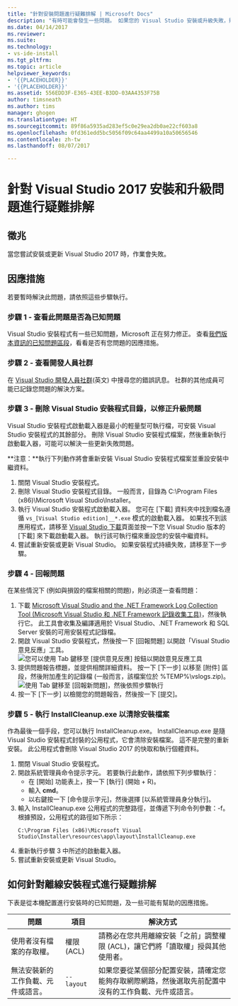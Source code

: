 ```yaml
---
title: "針對安裝問題進行疑難排解 | Microsoft Docs"
description: "有時可能會發生一些問題。 如果您的 Visual Studio 安裝或升級失敗，則這個頁面會有所幫助。"
ms.date: 04/14/2017
ms.reviewer: 
ms.suite: 
ms.technology:
- vs-ide-install
ms.tgt_pltfrm: 
ms.topic: article
helpviewer_keywords:
- '{{PLACEHOLDER}}'
- '{{PLACEHOLDER}}'
ms.assetid: 556EDD3F-E365-43EE-B3DD-03AA4353F75B
author: timsneath
ms.author: tims
manager: ghogen
ms.translationtype: HT
ms.sourcegitcommit: 89f86a5935ad283ef5c0e29ea2db0ae22cf603a8
ms.openlocfilehash: 0fd361edd5bc5056f09c64aa4499a10a50656546
ms.contentlocale: zh-tw
ms.lasthandoff: 08/07/2017

---
```

# <a name="troubleshooting-visual-studio-2017-installation-and-upgrade-issues"></a>針對 Visual Studio 2017 安裝和升級問題進行疑難排解

## <a name="symptoms"></a>徵兆
當您嘗試安裝或更新 Visual Studio 2017 時，作業會失敗。

## <a name="workaround"></a>因應措施
若要暫時解決此問題，請依照這些步驟執行。

### <a name="step-1---check-whether-this-problem-is-a-known-issue"></a>步驟 1 - 查看此問題是否為已知問題
Visual Studio 安裝程式有一些已知問題，Microsoft 正在努力修正。 查看[我們版本資訊的已知問題區段](https://www.visualstudio.com/news/releasenotes/vs2017-knownissues)，看看是否有您問題的因應措施。

### <a name="step-2---check-with-the-developer-community"></a>步驟 2 - 查看開發人員社群
在 [Visual Studio 開發人員社群](https://developercommunity.visualstudio.com/spaces/8/index.html)\(英文\) 中搜尋您的錯誤訊息。 社群的其他成員可能已記錄您問題的解決方案。

### <a name="step-3---delete-the-visual-studio-installer-directory-to-fix-upgrade-problems"></a>步驟 3 - 刪除 Visual Studio 安裝程式目錄，以修正升級問題
Visual Studio 安裝程式啟動載入器是最小的輕量型可執行檔，可安裝 Visual Studio 安裝程式的其餘部分。 刪除 Visual Studio 安裝程式檔案，然後重新執行啟動載入器，可能可以解決一些更新失敗問題。

**注意：**執行下列動作將會重新安裝 Visual Studio 安裝程式檔案並重設安裝中繼資料。

1. 關閉 Visual Studio 安裝程式。
2. 刪除 Visual Studio 安裝程式目錄。 一般而言，目錄為 C:\Program Files (x86)\Microsoft Visual Studio\Installer。
3. 執行 Visual Studio 安裝程式啟動載入器。 您可在 [下載] 資料夾中找到檔名遵循 ```vs_[Visual Studio edition]__*.exe``` 模式的啟動載入器。 如果找不到該應用程式，請移至 [Visual Studio 下載](https://www.visualstudio.com/downloads/)頁面並按一下您 Visual Studio 版本的 [下載] 來下載啟動載入器。 執行該可執行檔來重設您的安裝中繼資料。
4. 嘗試重新安裝或更新 Visual Studio。 如果安裝程式持續失敗，請移至下一步驟。

### <a name="step-4---report-a-problem"></a>步驟 4 - 回報問題
在某些情況下 (例如與損毀的檔案相關的問題)，則必須逐一查看問題：

1. 下載 [ Microsoft Visual Studio and the .NET Framework Log Collection Tool (Microsoft Visual Studio 和 .NET Framework 記錄收集工具)](https://aka.ms/vscollect)，然後執行它。 此工具會收集及編譯適用於 Visual Studio、.NET Framework 和 SQL Server 安裝的可用安裝程式記錄檔。
2. 開啟 Visual Studio 安裝程式，然後按一下 [回報問題] 以開啟「Visual Studio 意見反應」工具。
![您可以使用 Tab 鍵移至 [提供意見反應] 按鈕以開啟意見反應工具](media/report-a-problem.png)
3. 提供問題報告標題，並提供相關詳細資料。 按一下 [下一步] 以移至 [附件] 區段，然後附加產生的記錄檔 (一般而言，該檔案位於 %TEMP%\vslogs.zip)。
![使用 Tab 鍵移至 [回報新問題]，然後依照步驟執行](media/problem-report-details.png)
4. 按一下 [下一步] 以檢閱您的問題報告，然後按一下 [提交]。

### <a name="step-5---run-installcleanupexe-to-clean-up-installation-files"></a>步驟 5 - 執行 InstallCleanup.exe 以清除安裝檔案
作為最後一個手段，您可以執行 InstallCleanup.exe。 InstallCleanup.exe 是隨 Visual Studio 安裝程式封裝的公用程式，它會清除安裝檔案。 這不是完整的重新安裝。 此公用程式會刪除 Visual Studio 2017 的快取和執行個體資料。

1. 關閉 Visual Studio 安裝程式。
2. 開啟系統管理員命令提示字元。 若要執行此動作，請依照下列步驟執行：
   * 在 [開始] 功能表上，按一下 [執行] (開始 + R)。
   * 輸入 **cmd**。
   * 以右鍵按一下 [命令提示字元]，然後選擇 [以系統管理員身分執行]。
3. 輸入 InstallCleanup.exe 公用程式的完整路徑，並傳遞下列命令列參數：-f。 根據預設，公用程式的路徑如下所示：
   ```
   C:\Program Files (x86)\Microsoft Visual Studio\Installer\resources\app\layout\InstallCleanup.exe
   ```
4. 重新執行步驟 3 中所述的啟動載入器。
5. 嘗試重新安裝或更新 Visual Studio。

## <a name="how-to-troubleshoot-an-offline-installer"></a>如何針對離線安裝程式進行疑難排解
下表是從本機配置進行安裝時的已知問題，及一些可能有幫助的因應措施。

| 問題       | 項目                   | 解決方式 |
| ----------- | ---------------------- | -------- |
| 使用者沒有檔案的存取權。 | 權限 (ACL) | 請務必在您共用離線安裝「之前」調整權限 (ACL)，讓它們將「讀取權」授與其他使用者。 |
| 無法安裝新的工作負載、元件或語言。  | `--layout`  | 如果您要從某個部分配置安裝，請確定您能夠存取網際網路，然後選取先前配置中沒有的工作負載、元件或語言。 |

